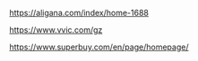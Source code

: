 https://aligana.com/index/home-1688

https://www.vvic.com/gz

https://www.superbuy.com/en/page/homepage/